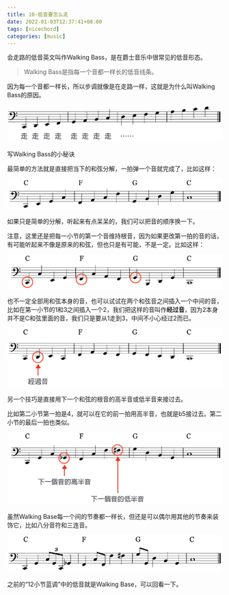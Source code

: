 ```yaml
---
title: 10-低音要怎么走
date: 2022-01-03T12:37:41+08:00
tags: [nicechord]
categories: [music]
---
```


会走路的低音英文叫作Walking Bass，是在爵士音乐中很常见的低音形态。

> Walking Bass是指每一个音都一样长的低音线条。

因为每一个音都一样长，所以步调就像是在走路一样，这就是为什么叫Walking Bass的原因。

![](https://raw.githubusercontent.com/songmz/ImageHosting/master/img/20210208181006.png)

写Walking Bass的小秘诀

最简单的方法就是直接把当下的和弦分解，一拍弹一个音就完成了，比如这样：

![](https://raw.githubusercontent.com/songmz/ImageHosting/master/img/20210208181153.png)

如果只是简单的分解，听起来有点呆呆的，我们可以把音的顺序换一下。

注意，这里还是把每一小节的第一个音维持根音，因为如果更改第一拍的音的话，有可能听起来不像是原来的和弦，但也只是有可能，不是一定。比如这样：

![](https://raw.githubusercontent.com/songmz/ImageHosting/master/img/20210208181404.png)

也不一定全部用和弦本身的音，也可以试试在两个和弦音之间插入一个中间的音，比如在第一小节的1和3之间插入一个2，我们把这样的音叫作**经过音**，因为2本身并不是C和弦里面的音，我们只是要从1走到3，中间不小心经过2而已。

![](https://raw.githubusercontent.com/songmz/ImageHosting/master/img/20210208195344.png)

另一个技巧是直接用下一个和弦的根音的高半音或低半音来接过去。

比如第二小节第一拍是4，就可以在它的前一拍用高半音，也就是b5接过去。第二小节的最后一拍也类似。

![](https://raw.githubusercontent.com/songmz/ImageHosting/master/img/20210208195653.png)

虽然Walking Base每一个间的节奏都一样长，但还是可以偶尔用其他的节奏来装饰它，比如八分音符和三连音。

![](https://raw.githubusercontent.com/songmz/ImageHosting/master/img/20210208195854.png)

之前的“12小节蓝调”中的低音就是Walking Base，可以回看一下。